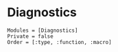 # Diagnostics

```@autodocs
Modules = [Diagnostics]
Private = false
Order = [:type, :function, :macro]
```

